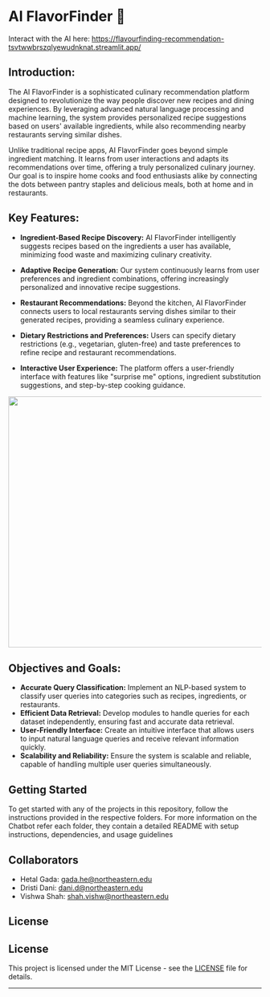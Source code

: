 # AI FlavorFinder 🥗

Interact with the AI here: https://flavourfinding-recommendation-tsvtwwbrszqlyewudnknat.streamlit.app/

## Introduction:

The AI FlavorFinder is a sophisticated culinary recommendation platform designed to revolutionize the way people discover new recipes and dining experiences. By leveraging advanced natural language processing and machine learning, the system provides personalized recipe suggestions based on users' available ingredients, while also recommending nearby restaurants serving similar dishes.

Unlike traditional recipe apps, AI FlavorFinder goes beyond simple ingredient matching. It learns from user interactions and adapts its recommendations over time, offering a truly personalized culinary journey. Our goal is to inspire home cooks and food enthusiasts alike by connecting the dots between pantry staples and delicious meals, both at home and in restaurants.

## Key Features:

- **Ingredient-Based Recipe Discovery:** AI FlavorFinder intelligently suggests recipes based on the ingredients a user has available, minimizing food waste and maximizing culinary creativity.

- **Adaptive Recipe Generation:** Our system continuously learns from user preferences and ingredient combinations, offering increasingly personalized and innovative recipe suggestions.

- **Restaurant Recommendations:** Beyond the kitchen, AI FlavorFinder connects users to local restaurants serving dishes similar to their generated recipes, providing a seamless culinary experience.

- **Dietary Restrictions and Preferences:** Users can specify dietary restrictions (e.g., vegetarian, gluten-free) and taste preferences to refine recipe and restaurant recommendations.

- **Interactive User Experience:** The platform offers a user-friendly interface with features like "surprise me" options, ingredient substitution suggestions, and step-by-step cooking guidance.

<img src="https://github.com/user-attachments/assets/a3da9d9d-049f-4268-b172-66d09d182243" width="600" height="500">


## Objectives and Goals:

- **Accurate Query Classification:** Implement an NLP-based system to classify user queries into categories such as recipes, ingredients, or restaurants.
- **Efficient Data Retrieval:** Develop modules to handle queries for each dataset independently, ensuring fast and accurate data retrieval.
- **User-Friendly Interface:** Create an intuitive interface that allows users to input natural language queries and receive relevant information quickly.
- **Scalability and Reliability:** Ensure the system is scalable and reliable, capable of handling multiple user queries simultaneously.

## Getting Started
  
To get started with any of the projects in this repository, follow the instructions provided in the respective folders.
For more information on the Chatbot refer each folder, they contain a detailed README with setup instructions, dependencies, and usage guidelines

## Collaborators

- Hetal Gada: gada.he@northeastern.edu
- Dristi Dani: dani.d@northeastern.edu
- Vishwa Shah: shah.vishw@northeastern.edu

## License

## License

This project is licensed under the MIT License - see the [LICENSE](https://github.com/hetalgada15/FlavourFinding-Recommendation/blob/main/LICENSE) file for details.

---

